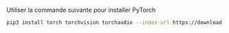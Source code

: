 Utiliser la commande suivante pour installer PyTorch
```sh
pip3 install torch torchvision torchaudio --index-url https://download.pytorch.org/whl/cu118
```